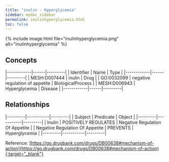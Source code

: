 ```yaml
---
title: "inulin - Hyperglycemia"
sidebar: mydoc_sidebar
permalink: inulinhyperglycemia.html
toc: false 
---
```


{% include image.html file="inulinhyperglycemia.png" alt="inulinhyperglycemia" %}

## Concepts

|------------|------|---------|
| Identifier | Name | Type    |
|------------|------|---------|
| MESH:D007444 | inulin | Drug |
| GO:0032099 | negative regulation of appetite | BiologicalProcess |
| MESH:D006943 | Hyperglycemia | Disease |
|------------|------|---------|

## Relationships

|---------|-----------|---------|
| Subject | Predicate | Object  |
|---------|-----------|---------|
| Inulin | POSITIVELY REGULATES | Negative Regulation Of Appetite |
| Negative Regulation Of Appetite | PREVENTS | Hyperglycemia |
|---------|-----------|---------|

Reference: [https://go.drugbank.com/drugs/DB00638#mechanism-of-action](https://go.drugbank.com/drugs/DB00638#mechanism-of-action){:target="_blank"}